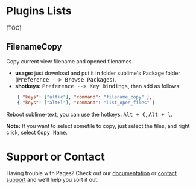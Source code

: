 # Plugins Lists

[TOC]


## FilenameCopy

Copy current view filename and opened filenames. 

- **usage:** just download and put it in folder sublime's Package folder (<kbd>Preference --> Browse Packages</kbd>).
- **shotkeys:** <kbd>Preference --> Key Bindings</kbd>, than add as follows:

```json
	{ "keys": ["alt+c"], "command": "filename_copy" },
	{ "keys": ["alt+l"], "command": "list_open_files" }
```
  Reboot sublime-text, you can use the hotkeys: <kbd>Alt + C</kbd>, <kbd>Alt + l</kbd>.

**Note:** If you want to select somefile to copy, just select the files, and right click, select <kbd>Copy Name</kbd>.




# Support or Contact

Having trouble with Pages? Check out our [documentation](https://help.github.com/categories/github-pages-basics/) or [contact support](https://github.com/contact) and we’ll help you sort it out.
